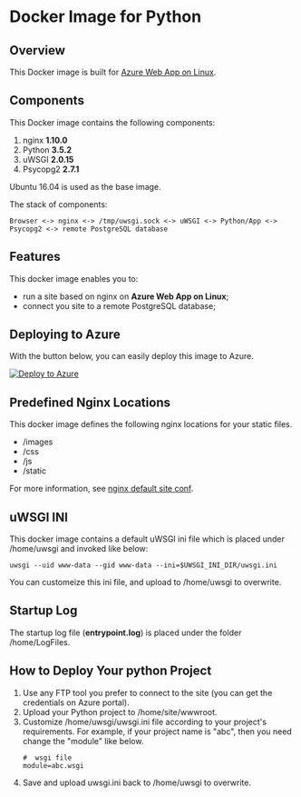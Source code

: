 # Docker Image for Python
## Overview
This Docker image is built for [Azure Web App on Linux](https://docs.microsoft.com/en-us/azure/app-service-web/app-service-linux-intro).

## Components
This Docker image contains the following components:

1. nginx **1.10.0**
2. Python **3.5.2**
3. uWSGI **2.0.15**
4. Psycopg2 **2.7.1**

Ubuntu 16.04 is used as the base image.

The stack of components:
```
Browser <-> nginx <-> /tmp/uwsgi.sock <-> uWSGI <-> Python/App <-> Psycopg2 <-> remote PostgreSQL database
```

## Features
This docker image enables you to:
- run a site based on nginx on **Azure Web App on Linux**;
- connect you site to a remote PostgreSQL database;

## Deploying to Azure
With the button below, you can easily deploy this image to Azure.

[![Deploy to Azure](http://azuredeploy.net/deploybutton.png)](https://azuredeploy.net/)

## Predefined Nginx Locations
This docker image defines the following nginx locations for your static files.
- /images
- /css
- /js
- /static

For more information, see [nginx default site conf](./nginx-default-site).

## uWSGI INI
This docker image contains a default uWSGI ini file which is placed under /home/uwsgi and invoked like below:
```
uwsgi --uid www-data --gid www-data --ini=$UWSGI_INI_DIR/uwsgi.ini
```

You can customeize this ini file, and upload to /home/uwsgi to overwrite.

## Startup Log
The startup log file (**entrypoint.log**) is placed under the folder /home/LogFiles.

## How to Deploy Your python Project
1. Use any FTP tool you prefer to connect to the site (you can get the credentials on Azure portal).
2. Upload your Python project to /home/site/wwwroot.
3. Customize /home/uwsgi/uwsgi.ini file according to your project's requirements. For example, if your project name is "abc", then you need change the "module" like below.
	```
	#  wsgi file
	module=abc.wsgi
	```
4. Save and upload uwsgi.ini back to /home/uwsgi to overwrite.

